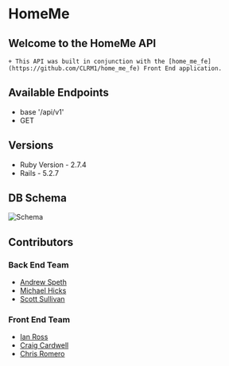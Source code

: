 # HomeMe
## Welcome to the HomeMe API
    + This API was built in conjunction with the [home_me_fe](https://github.com/CLRM1/home_me_fe) Front End application.

## Available Endpoints
 + base '/api/v1'
 + GET 

## Versions
* Ruby Version - 2.7.4
* Rails - 5.2.7

## DB Schema
![Schema](app/assets/images/schema.png)

## Contributors
### Back End Team
* [Andrew Speth](https://github.com/aspeth)
* [Michael Hicks](https://github.com/michaeljhicks)
* [Scott Sullivan](https://github.com/ScottSullivanltd)
### Front End Team
* [Ian Ross](https://github.com/ross-ian28)
* [Craig Cardwell](https://github.com/Eagerlearn)
* [Chris Romero](https://github.com/CLRM1)
